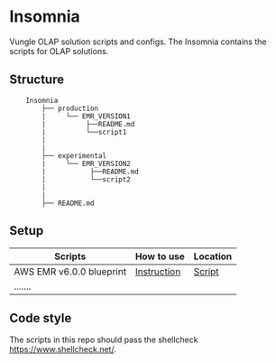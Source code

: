 # Insomnia
Vungle OLAP solution scripts and configs.
The Insomnia contains the scripts for OLAP solutions.



## Structure

        Insomnia
            ├── production
            |     └── EMR_VERSION1
            |          ├──README.md
            |          └──script1
            |
            |
            ├── experimental
            |     └── EMR_VERSION2
            |           ├──README.md
            |           └──script2   
            |
            |
            ├── README.md



## Setup

| Scripts                  | How to use                 | Location   |
| ------------------------ | -------------------------- | -------------------------- |
| AWS EMR v6.0.0 blueprint | [Instruction](production/EMR_v6.0.0/README.md#how-to-use) | [Script](production/EMR_v6.0.0/generate_blueprint.sh)   |
| .......                  |                           |            |

## Code style

The scripts in this repo should pass the shellcheck https://www.shellcheck.net/.

